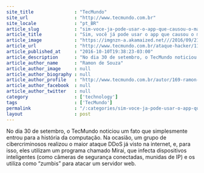 ```yaml
---
site_title               : "TecMundo"
site_url                 : "http://www.tecmundo.com.br"
site_locale              : "pt_BR"
article_slug             : "sim-voce-ja-pode-usar-o-app-que-causou-o-maior-ataque-ddos-da-historia"
article_title            : "Sim, você já pode usar o app que causou o maior ataque DDoS da história"
article_image            : "https://imgnzn-a.akamaized.net///2016/09/21/21140741788232-t1200x480.jpg"
article_url              : "http://www.tecmundo.com.br/ataque-hacker/110431-sim-voce-usar-app-causou-o-maior-ataque-ddos-historia-mirai-hacker.htm"
article_published_at     : "2016-10-10T19:38:23-03:00"
article_description      : "No dia 30 de setembro, o TecMundo noticiou um fato que simplesmente entrou para a história da computação. Na ocasião, um grupo de cibercriminosos realizou o maior ataque DDoS já visto na internet, e, para isso, eles utilizam um programa chamado Mirai, que infecta dispositivos inteligentes (como câmeras de segurança conectadas, munidas de IP) e os utiliza como “zumbis” para atacar um servidor web."
article_author_name      : "Ramon de Souza"
article_author_image     : null
article_author_biography : null
article_author_profile   : "http://www.tecmundo.com.br/autor/169-ramon-de-souza/"
article_author_facebook  : null
article_author_twitter   : null
category                 : ['technology']
tags                     : ['TecMundo']
permalink                : "/:categories/sim-voce-ja-pode-usar-o-app-que-causou-o-maior-ataque-ddos-da-historia/"
layout                   : post
---
```


No dia 30 de setembro, o TecMundo noticiou um fato que simplesmente entrou para a história da computação. Na ocasião, um grupo de cibercriminosos realizou o maior ataque DDoS já visto na internet, e, para isso, eles utilizam um programa chamado Mirai, que infecta dispositivos inteligentes (como câmeras de segurança conectadas, munidas de IP) e os utiliza como “zumbis” para atacar um servidor web.
